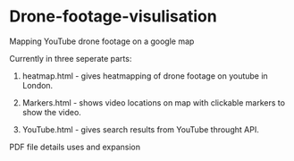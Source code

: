 # Drone-footage-visulisation
Mapping YouTube drone footage on a google map

Currently in three seperate parts:

1. heatmap.html - gives heatmapping of drone footage on youtube in London.

2. Markers.html - shows video locations on map with clickable markers to show the video.

3. YouTube.html - gives search results from YouTube throught API.
 
PDF file details uses and expansion


